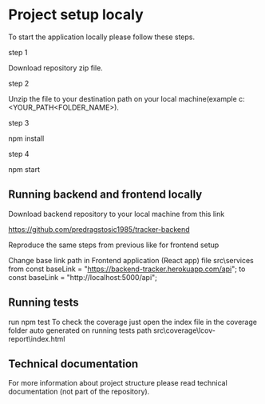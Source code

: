 # Project setup localy

To start the application locally please follow these steps.

step 1

Download repository zip file.

step 2

Unzip the file to your destination path on your local machine(example c:\<YOUR_PATH\<FOLDER_NAME>).

step 3

npm install

step 4

npm start

## Running backend and frontend locally

Download backend repository to your local machine from this link

https://github.com/predragstosic1985/tracker-backend

Reproduce the same steps from previous like for frontend setup

Change base link path in Frontend application (React app) file src\services
from
const baseLink = "https://backend-tracker.herokuapp.com/api";
to
const baseLink = "http://localhost:5000/api";

## Running tests

run
npm test
To check the coverage just open the index file in the coverage folder
auto generated on running tests
path src\coverage\lcov-report\index.html

## Technical documentation

For more information about project structure please read technical documentation (not part of the repository).
